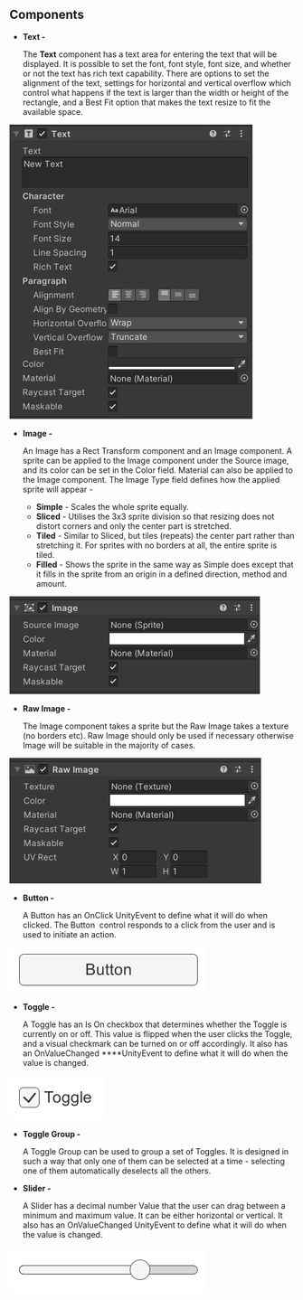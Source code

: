 ## Components

- **Text -**
    
    The **Text** component has a text area for entering the text that will be displayed. It is possible to set the font, font style, font size, and whether or not the text has rich text capability. There are options to set the alignment of the text, settings for horizontal and vertical overflow which control what happens if the text is larger than the width or height of the rectangle, and a Best Fit option that makes the text resize to fit the available space.
    

![text](Images/text.png)

- **Image -**
    
    An Image has a Rect Transform component and an Image component. A sprite can be applied to the Image component under the Source image, and its color can be set in the Color field. Material can also be applied to the Image component. The Image Type field defines how the applied sprite will appear - 
    
    - **Simple** - Scales the whole sprite equally.
    - **Sliced** - Utilises the 3x3 sprite division so that resizing does not distort corners and only the center part is stretched.
    - **Tiled** - Similar to Sliced, but tiles (repeats) the center part rather than stretching it. For sprites with no borders at all, the entire sprite is tiled.
    - **Filled** - Shows the sprite in the same way as Simple does except that it fills in the sprite from an origin in a defined direction, method and amount.

![image](Images/image.png)

- **Raw Image -**
    
    The Image component takes a sprite but the Raw Image takes a texture (no borders etc). Raw Image should only be used if necessary otherwise Image will be suitable in the majority of cases.
    

![raw image](Images/raw_image.png)

- **Button -**
    
    A Button has an OnClick UnityEvent to define what it will do when clicked. The Button
     control responds to a click from the user and is used to initiate an action.
    

![button](Images/button.png)

- **Toggle -**
    
    A Toggle has an Is On checkbox that determines whether the Toggle is currently on or off. This value is flipped when the user clicks the Toggle, and a visual checkmark can be turned on or off accordingly. It also has an OnValueChanged ****UnityEvent to define what it will do when the value is changed.
    

![toggle](Images/toggle.png)

- **Toggle Group -**
    
    A Toggle Group can be used to group a set of Toggles. It is designed in such a way that only one of them can be selected at a time - selecting one of them automatically deselects all the others.
    
- **Slider -**
    
    A Slider has a decimal number Value that the user can drag between a minimum and maximum value. It can be either horizontal or vertical. It also has an OnValueChanged UnityEvent to define what it will do when the value is changed.
    

![slider](Images/slider.png)
